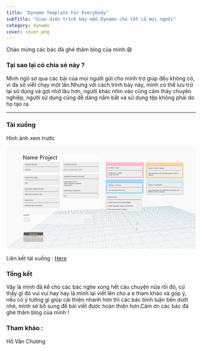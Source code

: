 ```yaml
---
title: "Dynamo Template For Everybody"
subTitle: "Giao diện trình bày mẫu Dynamo cho tất cả mọi người"
category: dynamo
cover: cover.png
---
```


Chào mừng các bác đã ghé thăm blog của mình.😄

### Tại sao lại có chia sẻ này ?

Mình ngó sơ qua các bài của mọi người gửi cho mình trợ giúp đều không có, vì đa số viết chạy một lần.Nhưng với cách trình bày này, mình có thể lưu trữ lại sử dụng và gợi nhớ lâu hơn, người khác nhìn vào cũng cảm tháy chuyên nghiệp, người sử dụng cũng dễ dàng nắm bắt và sử dụng tệp không phải do họ tạo ra.
 

---
### Tải xuống

Hình ảnh xem trước 

![](pic/DynamoTemplate.png)

Liên kết tải xuống : [Here](http://www.mediafire.com/file/edqxb8ymthuhazi/Template.dyn/file)

### Tổng kết

Vậy là mình đã kể cho các bác nghe xong hết câu chuyện nữa rồi đó, cứ thấy gì đó vui vui hay hay là mình lại viết lên cho a e tham khảo và góp ý, nếu có ý tưởng gì giúp cải thiện nhanh hơn thì các bác bình luận bên dưới nhé, mình sẽ bổ sung để bài viết được hoàn thiện hơn.Cám ơn các bác đã ghé thăm blog của mình !

### Tham khảo :
Hồ Văn Chương
